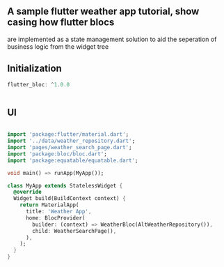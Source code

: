 ## A sample flutter weather app tutorial, show casing how flutter blocs
are implemented as a state management solution to aid the seperation of business logic
from the widget tree

## Initialization
```dart
flutter_bloc: ^1.0.0
```

```dart

```



## UI



```dart

import 'package:flutter/material.dart';
import '../data/weather_repository.dart';
import 'pages/weather_search_page.dart';
import 'package:bloc/bloc.dart';
import 'package:equatable/equatable.dart';

void main() => runApp(MyApp());

class MyApp extends StatelessWidget {
  @override
  Widget build(BuildContext context) {
    return MaterialApp(
      title: 'Weather App',
      home: BlocProvider(
        builder: (context) => WeatherBloc(AltWeatherRepository()),
        child: WeatherSearchPage(),
      ),
    );
  }
}


```



